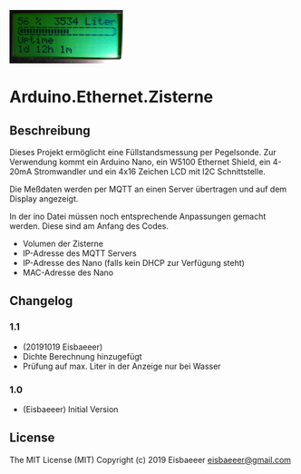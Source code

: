 ![Logo](Pics/4x16_LCD.png)
# Arduino.Ethernet.Zisterne

## Beschreibung
Dieses Projekt ermöglicht eine Füllstandsmessung per Pegelsonde.
Zur Verwendung kommt ein Arduino Nano, ein W5100 Ethernet Shield, 
ein 4-20mA Stromwandler und ein 4x16 Zeichen LCD mit I2C Schnittstelle.

Die Meßdaten werden per MQTT an einen Server übertragen und auf dem Display angezeigt.

In der ino Datei müssen noch entsprechende Anpassungen gemacht werden.
Diese sind am Anfang des Codes.

- Volumen der Zisterne   
- IP-Adresse des MQTT Servers   
- IP-Adresse des Nano (falls kein DHCP zur Verfügung steht)   
- MAC-Adresse des Nano   

## Changelog

### 1.1
- (20191019 Eisbaeeer)   
- Dichte Berechnung hinzugefügt   
- Prüfung auf max. Liter in der Anzeige nur bei Wasser

### 1.0
- (Eisbaeeer)
Initial Version

## License
The MIT License (MIT)
Copyright (c) 2019 Eisbaeeer <eisbaeeer@gmail.com> 

